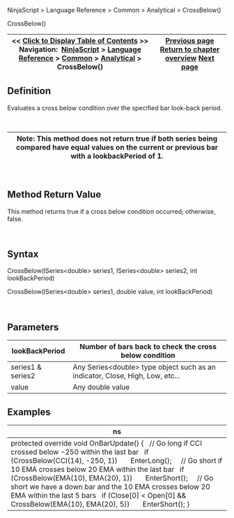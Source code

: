 ﻿


NinjaScript \> Language Reference \> Common \> Analytical \> CrossBelow()






















CrossBelow()







| \<\< [Click to Display Table of Contents](crossbelow.md) \>\> **Navigation:**     [NinjaScript](ninjascript.md) \> [Language Reference](language_reference_wip.md) \> [Common](common.md) \> [Analytical](market_data.md) \> CrossBelow() | [Previous page](crossabove.md) [Return to chapter overview](market_data.md) [Next page](getcurrentask.md) |
| --- | --- |











## Definition


Evaluates a cross below condition over the specified bar look\-back period.


 




| Note: This method does not return true if both series being compared have equal values on the current or previous bar with a lookbackPeriod of 1\. |
| --- |



 


## Method Return Value


This method returns true if a cross below condition occurred; otherwise, false.


 


## Syntax


CrossBelow(ISeries\<double\> series1, ISeries\<double\> series2, int lookBackPeriod)  

CrossBelow(ISeries\<double\> series1, double value, int lookBackPeriod)


 


## Parameters




| lookBackPeriod | Number of bars back to check the cross below condition |
| --- | --- |
| series1 \& series2 | Any Series\<double\> type object such as an indicator, Close, High, Low, etc... |
| value | Any double value |



## 


## Examples




| ns |
| --- |
| protected override void OnBarUpdate() {    // Go long if CCI crossed below \-250 within the last bar    if (CrossBelow(CCI(14), \-250, 1))        EnterLong();      // Go short if 10 EMA crosses below 20 EMA within the last bar    if (CrossBelow(EMA(10), EMA(20), 1))        EnterShort();      // Go short we have a down bar and the 10 EMA crosses below 20 EMA within the last 5 bars    if (Close\[0] \< Open\[0] \&\& CrossBelow(EMA(10), EMA(20), 5))        EnterShort(); } |









